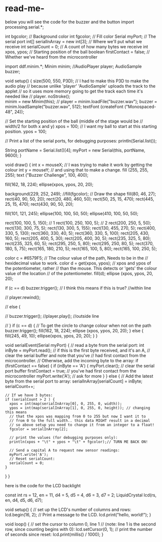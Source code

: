 # read-me-

below you will see the code for the buzzer and the button
import processing.serial.*;

int bgcolor;           // Background color
int fgcolor;           // Fill color
Serial myPort;                       // The serial port
int[] serialInArray = new int[3];    // Where we'll put what we receive
int serialCount = 0;                 // A count of how many bytes we receive
int xpos, ypos;                 // Starting position of the ball
boolean firstContact = false;        // Whether we've heard from the microcontroller

import ddf.minim.*;
Minim minim;
//AudioPlayer player;
AudioSample buzzer;

void setup() {
  size(500, 550, P3D);  // I had to make this P3D to make the audio play
  // because unlike 'player' 'AudioSample' uploads the track to the applet
  // so it uses more memory going to get the track each time it's needed like
  // player.
  noStroke();      
  minim = new Minim(this);
//  player = minim.loadFile("buzzer.wav");
buzzer = minim.loadSample("buzzer.wav", 512);
textFont (createFont ("Monospaced-48", 24));

  // Set the starting position of the ball (middle of the stage would be
  // width/2 for both x and y)
  xpos = 100; // I want my ball to start at this starting position. 
  ypos = 100;

  // Print a list of the serial ports, for debugging purposes:
  println(Serial.list());

  String portName = Serial.list()[4];
  myPort = new Serial(this, portName, 9600);
}

void draw() {
  int x = mouseX; // I was trying to make it work by getting the colour
  int y = mouseY; // and using that to make a change.
  fill (255, 255, 255);
  text ("Buzzer Challenge", 100, 400);

  fill(162, 18, 224);
  ellipse(xpos, ypos, 20, 20);


  background(229, 252, 249);
  //fill(fgcolor);
  // Draw the shape
  fill(80, 46, 27);
  rect(40, 90, 50, 20);
  rect(20, 480, 460, 50);
  rect(50, 25, 15, 470);
  rect(445, 25, 15, 470);
  rect(430, 90, 50, 20);


  fill(101, 121, 245);
  ellipse(100, 100, 50, 50);
  ellipse(410, 100, 50, 50);

  rect(100, 100, 5, 150); // 1
  rect(100, 250, 100, 5); // 2
  rect(200, 250, 5, 50);
  rect(130, 300, 75, 5);
  rect(130, 300, 5, 155);
  rect(130, 455, 270, 5);
  rect(400, 330, 5, 130);
  rect(360, 330, 40, 5);
  rect(360, 330, 5, 100);
  rect(205, 430, 160, 5);
  rect(205, 400, 5, 30);
  rect(205, 400, 30, 5);
  rect(235, 325, 5, 80);
  rect(235, 325, 60, 5);
  rect(295, 250, 5, 80);
  rect(295, 250, 80, 5);
  rect(370, 180, 5, 75);
  rect(165, 180, 210, 5);
  rect(165, 100, 5, 80);
  rect(165, 100, 250, 5);

  color c = #6579F5; // The colour value of the path, Needs to be in the 
  // hexidecimal value to work.
  color d = get(xpos, ypos); // xpos and ypos of the potentiometer, rather
  // than the mouse. This detects or 'gets' the colour value of the location
  // of the potentiometer.
  fill(d);
  ellipse (xpos, ypos, 20, 20);

  if (c == d) buzzer.trigger(); // I think this means if this is true?
    //within line
   
   // player.rewind();

//  else {    
    
   // buzzer.trigger();
    //player.play(); 
    //outside line
    
//  }
  if (c == d) {  // To get the circle to change colour when not on the path
    buzzer.trigger();
    fill(162, 18, 224);
    ellipse (xpos, ypos, 20, 20);
  }
  else {
    fill(245, 49, 10);
    ellipse(xpos, ypos, 20, 20);
  }
}

void serialEvent(Serial myPort) {
  // read a byte from the serial port:
  int inByte = myPort.read();
  // if this is the first byte received, and it's an A,
  // clear the serial buffer and note that you've
  // had first contact from the microcontroller. 
  // Otherwise, add the incoming byte to the array:
  if (firstContact == false) {
    if (inByte == 'A') { 
      myPort.clear();          // clear the serial port buffer
      firstContact = true;     // you've had first contact from the microcontroller
      myPort.write('A');       // ask for more
    }
  } 
  else {
    // Add the latest byte from the serial port to array:
    serialInArray[serialCount] = inByte;
    serialCount++;

    // If we have 3 bytes:
    if (serialCount > 2 ) {
      xpos = int(map(serialInArray[0], 0, 255, 0, width));
      ypos = int(map(serialInArray[1], 0, 255, 0, height)); // changing this means
      // that the xpos was mapping from 0 to 255 but now I want it to 
      // from 0 to the full width.. this data MIGHT result in a decimal
      // so above setup you need to change it from an integer to a float!
      fgcolor = serialInArray[2];

      // print the values (for debugging purposes only):
      println(xpos + "\t" + ypos + "\t" + fgcolor);// TURN ME BACK ON!

      // Send a capital A to request new sensor readings:
      myPort.write('A');
      // Reset serialCount:
      serialCount = 0;
    }
  }
}


here is the code for the LCD backlight


const int rs = 12, en = 11, d4 = 5, d5 = 4, d6 = 3, d7 = 2;
LiquidCrystal lcd(rs, en, d4, d5, d6, d7);

void setup() {
  // set up the LCD's number of columns and rows:
  lcd.begin(16, 2);
  // Print a message to the LCD.
  lcd.print("hello, world!");
}

void loop() {
  // set the cursor to column 0, line 1
  // (note: line 1 is the second row, since counting begins with 0):
  lcd.setCursor(0, 1);
  // print the number of seconds since reset:
  lcd.print(millis() / 1000);
}


